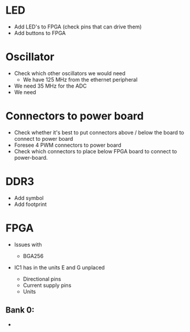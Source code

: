 # LED
- Add LED's to FPGA (check pins that can drive them)
- Add buttons to FPGA

# Oscillator
- Check which other oscillators we would need
	- We have 125 MHz from the ethernet peripheral
- We need 35 MHz for the ADC
- We need 

# Connectors to power board
- Check whether it's best to put connectors above / below the board to connect to power board
- Foresee 4 PWM connectors to power board
- Check which connectors to place below FPGA board to connect to power-board.

# DDR3
- Add symbol
- Add footprint

# FPGA
- Issues with 
	- BGA256

- IC1 has in the units E and G unplaced
	- Directional pins
	- Current supply pins
	- Units

## Bank 0:
- 